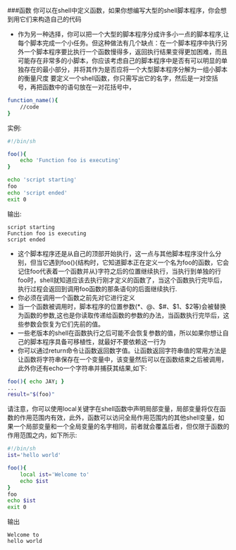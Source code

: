###函数
你可以在shell中定义函数，如果你想编写大型的shell脚本程序，你会想到用它们来构造自己的代码			
 - 作为另一种选择，你可以把一个大型的脚本程序分成许多小一点的脚本程序,让每个脚本完成一个小任务。但这种做法有几个缺点：在一个脚本程序中执行另外一个脚本程序要比执行一个函数慢得多，返回执行结果变得更加困难，而且可能存在非常多的小脚本，你应该考虑自己的脚本程序中是否有可以明显的单独存在的最小部分，并将其作为是否应将一个大型脚本程序分解为一组小脚本的衡量尺度
要定义一个shell函数，你只需写出它的名字，然后是一对空括号，再把函数中的语句放在一对花括号中，

```bash
function_name(){
	//code
}
```
实例:
```bash
#!/bin/sh

foo(){
	echo 'Function foo is executing'
}

echo 'script starting'
foo
echo 'script ended'
exit 0
```
输出:
```text
script starting
Function foo is executing
script ended
```

 - 这个脚本程序还是从自己的顶部开始执行，这一点与其他脚本程序没什么分别，但当它遇到foo(){结构时，它知道脚本正在定义一个名为foo的函数，它会记住foo代表着一个函数并从}字符之后的位置继续执行，当执行到单独的行foo时，shell就知道应该去执行刚才定义的函数了，当这个函数执行完毕后，执行过程会返回到调用foo函数的那条语句的后面继续执行. 			
 - 你必须在调用一个函数之前先对它进行定义			
 - 当一个函数被调用时，脚本程序的位置参数($*、$@、$#、$1、$2等)会被替换为函数的参数,这也是你读取传递给函数的参数的办法，当函数执行完毕后，这些参数会恢复为它们先前的值。
 - 一些老版本的shell在函数执行之后可能不会恢复参数的值，所以如果你想让自己的脚本程序具备可移植性，就最好不要依赖这一行为
 - 你可以通过return命令让函数返回数字值。让函数返回字符串值的常用方法是让函数将字符串保存在一个变量中，该变量然后可以在函数结束之后被调用，此外你还有echo一个字符串并捕获其结果,如下:

```bash
foo(){ echo JAY; }
...
result="$(foo)"
```

请注意，你可以使用local关键字在shell函数中声明局部变量，局部变量将仅在函数的作用范围内有效，此外，函数可以访问全局作用范围内的其他shell变量，如果一个局部变量和一个全局变量的名字相同，前者就会覆盖后者，但仅限于函数的作用范围之内，如下所示:

```bash
#!/bin/sh
ist='hello world'

foo(){
	local ist='Welcome to'
	echo $ist
}
foo
echo $ist
exit 0
```
输出
```text
Welcome to
hello world
```
